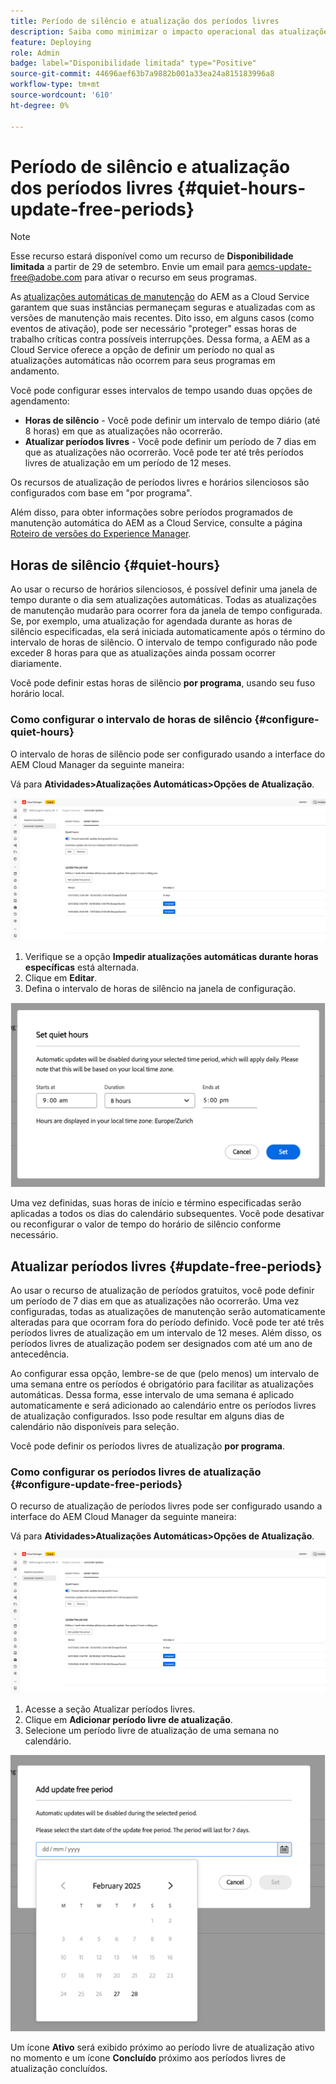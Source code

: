 ```yaml
---
title: Período de silêncio e atualização dos períodos livres
description: Saiba como minimizar o impacto operacional das atualizações automáticas do AEM as a Cloud Service usando o Período de silêncio e os Períodos livres de atualizações.
feature: Deploying
role: Admin
badge: label="Disponibilidade limitada" type="Positive"
source-git-commit: 44696aef63b7a9882b001a33ea24a815183996a8
workflow-type: tm+mt
source-wordcount: '610'
ht-degree: 0%

---
```


# Período de silêncio e atualização dos períodos livres {#quiet-hours-update-free-periods}

>[!NOTE]
>Esse recurso estará disponível como um recurso de **Disponibilidade limitada** a partir de 29 de setembro. Envie um email para [aemcs-update-free@adobe.com](mailto:aemcs-update-free@adobe.com) para ativar o recurso em seus programas.

As [atualizações automáticas de manutenção](/help/implementing/deploying/aem-version-updates.md) do AEM as a Cloud Service garantem que suas instâncias permaneçam seguras e atualizadas com as versões de manutenção mais recentes. Dito isso, em alguns casos (como eventos de ativação), pode ser necessário &quot;proteger&quot; essas horas de trabalho críticas contra possíveis interrupções. Dessa forma, a AEM as a Cloud Service oferece a opção de definir um período no qual as atualizações automáticas não ocorrem para seus programas em andamento.

Você pode configurar esses intervalos de tempo usando duas opções de agendamento:

* **Horas de silêncio** - Você pode definir um intervalo de tempo diário (até 8 horas) em que as atualizações não ocorrerão.
* **Atualizar períodos livres** - Você pode definir um período de 7 dias em que as atualizações não ocorrerão. Você pode ter até três períodos livres de atualização em um período de 12 meses.

Os recursos de atualização de períodos livres e horários silenciosos são configurados com base em &quot;por programa&quot;.

Além disso, para obter informações sobre períodos programados de manutenção automática do AEM as a Cloud Service, consulte a página [Roteiro de versões do Experience Manager](https://experienceleague.adobe.com/en/docs/experience-manager-release-information/aem-release-updates/update-releases-roadmap).

## Horas de silêncio {#quiet-hours}

Ao usar o recurso de horários silenciosos, é possível definir uma janela de tempo durante o dia sem atualizações automáticas. Todas as atualizações de manutenção mudarão para ocorrer fora da janela de tempo configurada. Se, por exemplo, uma atualização for agendada durante as horas de silêncio especificadas, ela será iniciada automaticamente após o término do intervalo de horas de silêncio. O intervalo de tempo configurado não pode exceder 8 horas para que as atualizações ainda possam ocorrer diariamente.

Você pode definir estas horas de silêncio **por programa**, usando seu fuso horário local.

### Como configurar o intervalo de horas de silêncio {#configure-quiet-hours}

O intervalo de horas de silêncio pode ser configurado usando a interface do AEM Cloud Manager da seguinte maneira:

Vá para **Atividades>Atualizações Automáticas>Opções de Atualização**.

![Configuração](assets/main-config.png)

1. Verifique se a opção **Impedir atualizações automáticas durante horas específicas** está alternada.
2. Clique em **Editar**.
3. Defina o intervalo de horas de silêncio na janela de configuração.

![Configuração de Período de Silêncio](assets/quiet-hours.png)

Uma vez definidas, suas horas de início e término especificadas serão aplicadas a todos os dias do calendário subsequentes. Você pode desativar ou reconfigurar o valor de tempo do horário de silêncio conforme necessário.

## Atualizar períodos livres {#update-free-periods}

Ao usar o recurso de atualização de períodos gratuitos, você pode definir um período de 7 dias em que as atualizações não ocorrerão. Uma vez configuradas, todas as atualizações de manutenção serão automaticamente alteradas para que ocorram fora do período definido. Você pode ter até três períodos livres de atualização em um intervalo de 12 meses. Além disso, os períodos livres de atualização podem ser designados com até um ano de antecedência.

Ao configurar essa opção, lembre-se de que (pelo menos) um intervalo de uma semana entre os períodos é obrigatório para facilitar as atualizações automáticas. Dessa forma, esse intervalo de uma semana é aplicado automaticamente e será adicionado ao calendário entre os períodos livres de atualização configurados. Isso pode resultar em alguns dias de calendário não disponíveis para seleção.

Você pode definir os períodos livres de atualização **por programa**.

### Como configurar os períodos livres de atualização {#configure-update-free-periods}

O recurso de atualização de períodos livres pode ser configurado usando a interface do AEM Cloud Manager da seguinte maneira:

Vá para **Atividades>Atualizações Automáticas>Opções de Atualização**.

![Configuração](assets/main-config.png)

1. Acesse a seção Atualizar períodos livres.
2. Clique em **Adicionar período livre de atualização**.
3. Selecione um período livre de atualização de uma semana no calendário.

![Atualizar Configuração de Períodos Livres](assets/update-free-periods.png)

Um ícone **Ativo** será exibido próximo ao período livre de atualização ativo no momento e um ícone **Concluído** próximo aos períodos livres de atualização concluídos.
